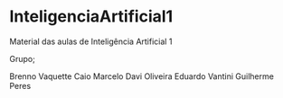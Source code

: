 # InteligenciaArtificial1
Material das aulas de Inteligência Artificial 1

Grupo;

Brenno Vaquette
Caio Marcelo
Davi Oliveira
Eduardo Vantini
Guilherme Peres
